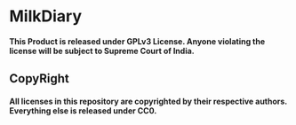 # MilkDiary
#### This Product is released under GPLv3 License. Anyone violating the license will be subject to Supreme Court of India.

## CopyRight
#### All licenses in this repository are copyrighted by their respective authors. Everything else is released under CC0.

